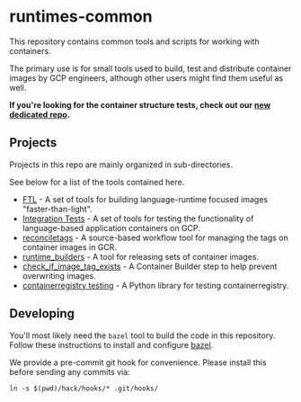 runtimes-common
=============

This repository contains common tools and scripts for working with containers.

The primary use is for small tools used to build, test and distribute container images by GCP engineers, although other users might find them useful as well.

**If you're looking for the container structure tests, check out our [new dedicated repo](https://github.com/GoogleCloudPlatform/container-structure-test).**

## Projects

Projects in this repo are mainly organized in sub-directories.

See below for a list of the tools contained here.

* [FTL](./ftl/) - A set of tools for building language-runtime focused images "faster-than-light".
* [Integration Tests](./integration_tests/) - A set of tools for testing the functionality of language-based application containers on GCP.
* [reconciletags](./appengine/reconciletags/) - A source-based workflow tool for managing the tags on container images in GCR.
* [runtime_builders](./appengine/runtime_builders) - A tool for releasing sets of container images.
* [check_if_image_tag_exists](./appengine/check_if_image_tag_exists/) - A Container Builder step to help prevent overwriting images.
* [containerregistry testing](./testing/) - A Python library for testing containerregistry.

## Developing

You'll most likely need the `bazel` tool to build the code in this repository.
Follow these instructions to install and configure [bazel](https://bazel.build/).

We provide a pre-commit git hook for convenience.
Please install this before sending any commits via:

```shell
ln -s $(pwd)/hack/hooks/* .git/hooks/
